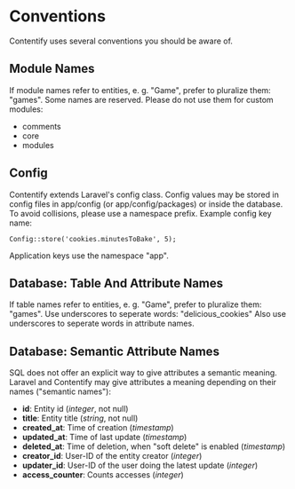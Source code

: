 # Conventions

Contentify uses several conventions you should be aware of.

## Module Names

If module names refer to entities, e. g. "Game", prefer to pluralize them: "games". Some names are reserved. Please do not use them for custom modules:

* comments
* core
* modules

## Config

Contentify extends Laravel's config class. Config values may be stored in config files in app/config (or app/config/packages) or inside the database. To avoid collisions, please use a namespace prefix. Example config key name:

    Config::store('cookies.minutesToBake', 5);

Application keys use the namespace "app".

## Database: Table And Attribute Names

If table names refer to entities, e. g. "Game", prefer to pluralize them: "games". Use underscores to seperate words: "delicious_cookies" Also use underscores to seperate words in attribute names.

## Database: Semantic Attribute Names

SQL does not offer an explicit way to give attributes a semantic meaning. Laravel and Contentify may give attributes a meaning depending on their names ("semantic names"):

* **id**: Entity id (*integer*, not null)
* **title**: Entity title (*string*, not null)
* **created_at**: Time of creation (*timestamp*)
* **updated_at**: Time of last update (*timestamp*)
* **deleted_at**: Time of deletion, when "soft delete" is enabled (*timestamp*)
* **creator_id**: User-ID of the entity creator (*integer*)
* **updater_id**: User-ID of the user doing the latest update (*integer*)
* **access_counter**: Counts accesses (*integer*)
